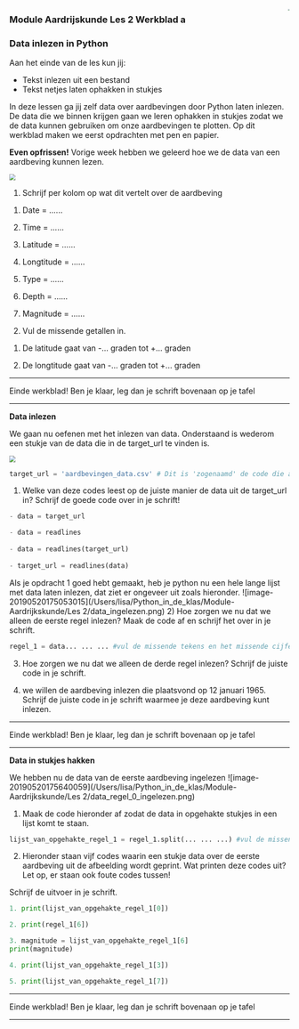 <img src="/Users/lisa/Python_in_de_klas/Module-Aardrijkskunde/Les 1/Logo cs-certificate.jpg"
style="zoom:20%" align="right">

### Module Aardrijskunde Les 2 Werkblad a

### Data inlezen in Python

Aan het einde van de les kun jij:

- Tekst inlezen uit een bestand
- Tekst netjes laten ophakken in stukjes

In deze lessen ga jij zelf data over aardbevingen door Python laten inlezen. De data die we binnen krijgen gaan we leren ophakken in stukjes zodat we de data kunnen gebruiken om onze aardbevingen te plotten. Op dit werkblad maken we eerst opdrachten met pen en papier.

**Even opfrissen!**
Vorige week hebben we geleerd hoe we de data van een aardbeving kunnen lezen. 

<img src="/Users/lisa/Python_in_de_klas/Module-Aardrijkskunde/Les 1/data.png"
style="zoom:70%">

1) Schrijf per kolom op wat dit vertelt over de aardbeving

1. Date = ......

2. Time = ......

3. Latitude = ......

4. Longtitude = ......

5. Type = ......

6. Depth = ......

7. Magnitude = ......

2) Vul de missende getallen in.

1. De latitude gaat van -... graden tot +... graden

2. De longtitude gaat van -... graden tot +... graden

------

Einde werkblad! Ben je klaar, leg dan je schrift bovenaan op je tafel 

------

**Data inlezen**

We gaan nu oefenen met het inlezen van data. Onderstaand is wederom een stukje van de data die in de target_url te vinden is. 

<img src="/Users/lisa/Python_in_de_klas/Module-Aardrijkskunde/Les 1/data.png"
style="zoom:70%">

```python
target_url = 'aardbevingen_data.csv' # Dit is 'zogenaamd' de code die aangeeft waar dit bestand terug te vinden is.
```

1) Welke van deze codes leest op de juiste manier de data uit de target_url in? 
Schrijf de goede code over in je schrift!

```python
- data = target_url

- data = readlines
        
- data = readlines(target_url)
        
- target_url = readlines(data)
```

Als je opdracht 1 goed hebt gemaakt, heb je python nu een hele lange lijst met data laten inlezen, dat ziet er ongeveer uit zoals hieronder. 
![image-20190520175053015](/Users/lisa/Python_in_de_klas/Module-Aardrijkskunde/Les 2/data_ingelezen.png)
2) Hoe zorgen we nu dat we alleen de eerste regel inlezen? Maak de code af en schrijf het over in je schrift.

```python
regel_1 = data... ... ... #vul de missende tekens en het missende cijfer in op de stippellijnen
```

3) Hoe zorgen we nu dat we alleen de derde regel inlezen? Schrijf de juiste code in je schrift.

4) we willen de aardbeving inlezen die plaatsvond op 12 januari 1965. Schrijf de juiste code in je schrift waarmee je deze aardbeving kunt inlezen. 

------

Einde werkblad! Ben je klaar, leg dan je schrift bovenaan op je tafel 

------

**Data in stukjes hakken**

We hebben nu de data van de eerste aardbeving ingelezen 
![image-20190520175640059](/Users/lisa/Python_in_de_klas/Module-Aardrijkskunde/Les 2/data_regel_0_ingelezen.png)

1) Maak de code hieronder af zodat de data in opgehakte stukjes in een lijst komt te staan.

```python
lijst_van_opgehakte_regel_1 = regel_1.split(... ... ...) #vul de missende tekens in op de stippellijnen.
```

2) Hieronder staan vijf codes waarin een stukje data over de eerste aardbeving uit de afbeelding wordt geprint. Wat printen deze codes uit? Let op, er staan ook foute codes tussen! 

Schrijf de uitvoer in je schrift.

```python
1. print(lijst_van_opgehakte_regel_1[0])               
```

```python
2. print(regel_1[6])   
```

```python
3. magnitude = lijst_van_opgehakte_regel_1[6]
print(magnitude)
```

```python
4. print(lijst_van_opgehakte_regel_1[3])
```

```python
5. print(lijst_van_opgehakte_regel_1[7])
```

------

Einde werkblad! Ben je klaar, leg dan je schrift bovenaan op je tafel 

------
